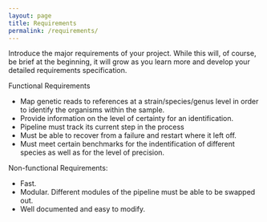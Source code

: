 ```yaml
---
layout: page
title: Requirements
permalink: /requirements/
---
```

Introduce the major requirements of your project. While this will, of course, be brief at the beginning, it will grow as you learn more and develop your detailed requirements specification.

Functional Requirements
- Map genetic reads to references at a strain/species/genus level in order to identify the organisms within the sample.
- Provide information on the level of certainty for an identification.
- Pipeline must track its current step in the process
- Must be able to recover from a failure and restart where it left off.
- Must meet certain benchmarks for the indentification of different species as well as for the level of precision.

Non-functional Requirements:
- Fast. 
- Modular. Different modules of the pipeline must be able to be swapped out.
- Well documented and easy to modify.

